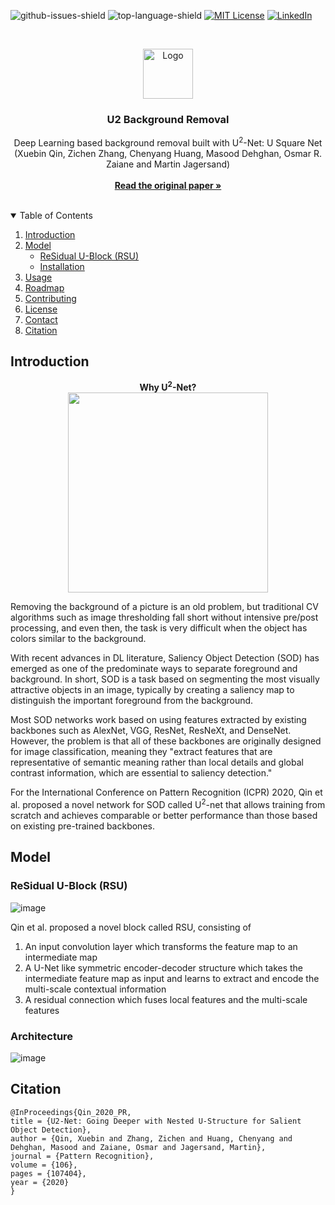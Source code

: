![github-issues-shield]
![top-language-shield]
[![MIT License][license-shield]][license-url]
[![LinkedIn][linkedin-shield]][linkedin-url]

<!-- PROJECT LOGO -->
<br />
<p align="center">
  <a href="https://github.com/Skyline-9/U2-Background-Removal">
    <img src="images/logo.png" alt="Logo" width="80" height="80">
  </a>

  <h3 align="center">U2 Background Removal</h3>

  <p align="center">
    Deep Learning based background removal built with U<sup>2</sup>-Net: U Square Net (Xuebin Qin, Zichen Zhang, Chenyang Huang, Masood Dehghan, Osmar R. Zaiane and Martin Jagersand)
    <br />
    <br />
    <a href="https://arxiv.org/pdf/2005.09007.pdf"><strong>Read the original paper »</strong></a>
    <br />
    <br />
  </p>
</p>

<!-- TABLE OF CONTENTS -->
<details open="open">
  <summary>Table of Contents</summary>
  <ol>
    <li>
      <a href="#introduction">Introduction</a>
    </li>
    <li>
      <a href="#model">Model</a>
      <ul>
        <li><a href="#residual-u-block (RSU)">ReSidual U-Block (RSU)</a></li>
        <li><a href="#installation">Installation</a></li>
      </ul>
    </li>
    <li><a href="#usage">Usage</a></li>
    <li><a href="#roadmap">Roadmap</a></li>
    <li><a href="#contributing">Contributing</a></li>
    <li><a href="#license">License</a></li>
    <li><a href="#contact">Contact</a></li>
    <li><a href="#citation">Citation</a></li>
  </ol>
</details>

<!-- INTRODUCTION -->
## Introduction

<p align="center">
  <strong align="center">Why U<sup>2</sup>-Net?</strong>
  <br>
  <img width="320" height="320" src="https://github.com/xuebinqin/U-2-Net/raw/master/figures/U2Net_Logo.png">
</p>
  
Removing the background of a picture is an old problem, but traditional CV algorithms such as image thresholding fall short without intensive pre/post processing, and even then, the task is very difficult when the object has colors similar to the background.

With recent advances in DL literature, Saliency Object Detection (SOD) has emerged as one of the predominate ways to separate foreground and background. In short, SOD is a task based on segmenting the most visually attractive objects in an image, typically by creating a saliency map to distinguish the important foreground from the background.

Most SOD networks work based on using features extracted by existing backbones such as AlexNet, VGG, ResNet, ResNeXt, and DenseNet. However, the problem is that all of these backbones are originally designed for image classification, meaning they "extract features that are representative of semantic meaning rather than local details and global contrast information, which are essential to saliency detection."

For the International Conference on Pattern Recognition (ICPR) 2020, Qin et al. proposed a novel network for SOD called U<sup>2</sup>-net that allows training from scratch and achieves comparable or better performance than those based on existing pre-trained backbones.

<!-- Model -->
## Model
### ReSidual U-Block (RSU)
![image](https://user-images.githubusercontent.com/51864049/126052859-05629f44-4dc9-493c-8ec2-5655b67b6fb0.png)

Qin et al. proposed a novel block called RSU, consisting of
1. An input convolution layer which transforms the feature map to an intermediate map
2. A U-Net like symmetric encoder-decoder structure which takes the intermediate feature map as input and learns to extract and encode the multi-scale
contextual information
3. A residual connection which fuses local features and the multi-scale features

### Architecture
![image](https://user-images.githubusercontent.com/51864049/126053026-14062cc9-3e8d-4b78-b16a-69156b249931.png)


<!-- Citation -->
## Citation
```
@InProceedings{Qin_2020_PR,
title = {U2-Net: Going Deeper with Nested U-Structure for Salient Object Detection},
author = {Qin, Xuebin and Zhang, Zichen and Huang, Chenyang and Dehghan, Masood and Zaiane, Osmar and Jagersand, Martin},
journal = {Pattern Recognition},
volume = {106},
pages = {107404},
year = {2020}
}
```

<!-- MARKDOWN LINKS & IMAGES -->
[github-issues-shield]: https://img.shields.io/github/issues/skyline-9/u2-background-removal?style=for-the-badge
[top-language-shield]: https://img.shields.io/github/languages/top/skyline-9/u2-background-removal?color=orange&style=for-the-badge
[license-shield]: https://img.shields.io/github/license/Skyline-9/U2-Background-Removal?style=for-the-badge
[license-url]: https://github.com/Skyline-9/U2-Background-Removal/blob/main/LICENSE
[linkedin-shield]: https://img.shields.io/badge/LinkedIn-blue?style=for-the-badge&logo=linkedin&labelColor=blue
[linkedin-url]: https://www.linkedin.com/in/richardluorl
